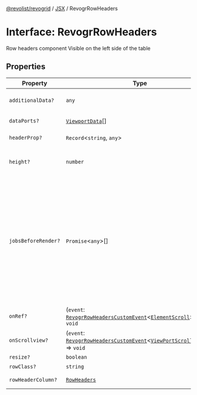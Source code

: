[@revolist/revogrid](README.md) / [JSX](Namespace.JSX.md) / RevogrRowHeaders

# Interface: RevogrRowHeaders

Row headers component
Visible on the left side of the table

## Properties

| Property | Type | Description | Defined in |
| ------ | ------ | ------ | ------ |
| `additionalData?` | `any` | Additional data to pass to renderer | [src/components.d.ts:2007](https://github.com/revolist/revogrid/blob/4056bfa6a410a4e819b4e23d2047ed6d5d60c1ea/src/components.d.ts#L2007) |
| `dataPorts?` | [`ViewportData`](TypeAlias.ViewportData.md)[] | Viewport data | [src/components.d.ts:2011](https://github.com/revolist/revogrid/blob/4056bfa6a410a4e819b4e23d2047ed6d5d60c1ea/src/components.d.ts#L2011) |
| `headerProp?` | `Record`\<`string`, `any`\> | Header props | [src/components.d.ts:2015](https://github.com/revolist/revogrid/blob/4056bfa6a410a4e819b4e23d2047ed6d5d60c1ea/src/components.d.ts#L2015) |
| `height?` | `number` | Header height to setup row headers | [src/components.d.ts:2019](https://github.com/revolist/revogrid/blob/4056bfa6a410a4e819b4e23d2047ed6d5d60c1ea/src/components.d.ts#L2019) |
| `jobsBeforeRender?` | `Promise`\<`any`\>[] | Prevent rendering until job is done. Can be used for initial rendering performance improvement. When several plugins require initial rendering this will prevent double initial rendering. | [src/components.d.ts:2023](https://github.com/revolist/revogrid/blob/4056bfa6a410a4e819b4e23d2047ed6d5d60c1ea/src/components.d.ts#L2023) |
| `onRef?` | (`event`: [`RevogrRowHeadersCustomEvent`](Interface.RevogrRowHeadersCustomEvent.md)\<[`ElementScroll`](Interface.ElementScroll.md)\>) => `void` | Register element to scroll | [src/components.d.ts:2027](https://github.com/revolist/revogrid/blob/4056bfa6a410a4e819b4e23d2047ed6d5d60c1ea/src/components.d.ts#L2027) |
| `onScrollview?` | (`event`: [`RevogrRowHeadersCustomEvent`](Interface.RevogrRowHeadersCustomEvent.md)\<[`ViewPortScrollEvent`](TypeAlias.ViewPortScrollEvent.md)\>) => `void` | Scroll viewport | [src/components.d.ts:2031](https://github.com/revolist/revogrid/blob/4056bfa6a410a4e819b4e23d2047ed6d5d60c1ea/src/components.d.ts#L2031) |
| `resize?` | `boolean` | Enable resize | [src/components.d.ts:2035](https://github.com/revolist/revogrid/blob/4056bfa6a410a4e819b4e23d2047ed6d5d60c1ea/src/components.d.ts#L2035) |
| `rowClass?` | `string` | Row class | [src/components.d.ts:2039](https://github.com/revolist/revogrid/blob/4056bfa6a410a4e819b4e23d2047ed6d5d60c1ea/src/components.d.ts#L2039) |
| `rowHeaderColumn?` | [`RowHeaders`](Interface.RowHeaders.md) | Row header column | [src/components.d.ts:2043](https://github.com/revolist/revogrid/blob/4056bfa6a410a4e819b4e23d2047ed6d5d60c1ea/src/components.d.ts#L2043) |
